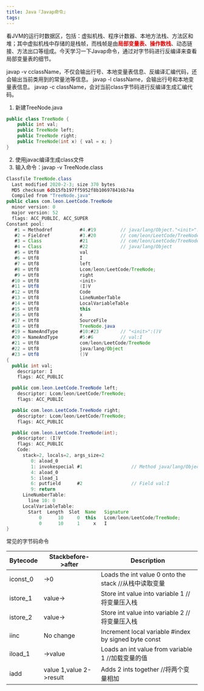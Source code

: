 ```yaml
---
title: Java『Javap命令』
tags:
---
```


看JVM的运行时数据区，包括：虚拟机栈、程序计数器、本地方法栈、方法区和堆；其中虚拟机栈中存储的是栈帧，而栈帧是由<font color="#dd0000">**局部变量表、操作数栈**</font>、动态链接、方法出口等组成。今天学习一下Javap命令，通过对字节码进行反编译来查看局部变量表的细节。

javap -v cclassName，不仅会输出行号、本地变量表信息、反编译汇编代码，还会输出当前类用到的常量池等信息。
javap -l className，会输出行号和本地变量表信息。
javap -c className，会对当前class字节码进行反编译生成汇编代码。

1. 新建TreeNode.java

```java
public class TreeNode {
    public int val;
    public TreeNode left;
    public TreeNode right;
    public TreeNode(int x) { val = x; }
}
```

2. 使用javac编译生成class文件
3. 输入命令：javap -v TreeNode.class

```java
Classfile TreeNode.class
  Last modified 2020-2-3; size 370 bytes
  MD5 checksum 6db15fb197ff5952f8b106978416b74a
  Compiled from "TreeNode.java"
public class com.leon.LeetCode.TreeNode
  minor version: 0
  major version: 52
  flags: ACC_PUBLIC, ACC_SUPER
Constant pool:
   #1 = Methodref          #4.#19         // java/lang/Object."<init>":()V
   #2 = Fieldref           #3.#20         // com/leon/LeetCode/TreeNode.val:I
   #3 = Class              #21            // com/leon/LeetCode/TreeNode
   #4 = Class              #22            // java/lang/Object
   #5 = Utf8               val
   #6 = Utf8               I
   #7 = Utf8               left
   #8 = Utf8               Lcom/leon/LeetCode/TreeNode;
   #9 = Utf8               right
  #10 = Utf8               <init>
  #11 = Utf8               (I)V
  #12 = Utf8               Code
  #13 = Utf8               LineNumberTable
  #14 = Utf8               LocalVariableTable
  #15 = Utf8               this
  #16 = Utf8               x
  #17 = Utf8               SourceFile
  #18 = Utf8               TreeNode.java
  #19 = NameAndType        #10:#23        // "<init>":()V
  #20 = NameAndType        #5:#6          // val:I
  #21 = Utf8               com/leon/LeetCode/TreeNode
  #22 = Utf8               java/lang/Object
  #23 = Utf8               ()V
{
  public int val;
    descriptor: I
    flags: ACC_PUBLIC

  public com.leon.LeetCode.TreeNode left;
    descriptor: Lcom/leon/LeetCode/TreeNode;
    flags: ACC_PUBLIC

  public com.leon.LeetCode.TreeNode right;
    descriptor: Lcom/leon/LeetCode/TreeNode;
    flags: ACC_PUBLIC

  public com.leon.LeetCode.TreeNode(int);
    descriptor: (I)V
    flags: ACC_PUBLIC
    Code:
      stack=2, locals=2, args_size=2
         0: aload_0
         1: invokespecial #1                  // Method java/lang/Object."<init>":()V
         4: aload_0
         5: iload_1
         6: putfield      #2                  // Field val:I
         9: return
      LineNumberTable:
        line 10: 0
      LocalVariableTable:
        Start  Length  Slot  Name   Signature
            0      10     0  this   Lcom/leon/LeetCode/TreeNode;
            0      10     1     x   I
}
```



常见的字节码命令

| Bytecode | Stackbefore->after      | Description                                           |
| -------- | ----------------------- | ----------------------------------------------------- |
| iconst_0 | ->0                     | Loads the int value 0 onto the stack //从栈中读取变量 |
| istore_1 | value->                 | Store int value into variable 1 //将变量压入栈        |
| istore_2 | value->                 | Store int value into variable 2 //将变量压入栈        |
| iinc     | No change               | Increment local variable #index by signed byte const  |
| iload_1  | ->value                 | Loads an int value from variable 1 //加载变量的值     |
| iadd     | value 1,value 2->result | Adds 2 ints together //将两个变量相加                 |

